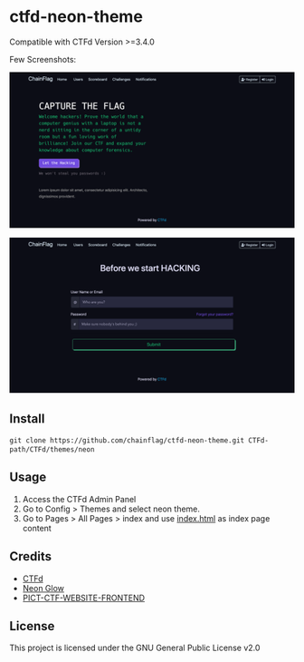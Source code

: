 # ctfd-neon-theme
Compatible with CTFd Version >=3.4.0

Few Screenshots:

 ![Index Page](screenshots/index.png "Index Page")
 
 ![Login Page](screenshots/login.png "Login Page")

## Install
```
git clone https://github.com/chainflag/ctfd-neon-theme.git CTFd-path/CTFd/themes/neon
```

## Usage
1. Access the CTFd Admin Panel
2. Go to Config > Themes and select neon theme.
3. Go to Pages > All Pages > index and use [index.html](https://github.com/ncr-no/openecsc-ctfd-theme/blob/master/templates/index.html) as index page content

## Credits
* [CTFd](https://github.com/CTFd/CTFd)
* [Neon Glow](https://hackerthemes.com/bootstrap-themes/demo/neon-glow) 
* [PICT-CTF-WEBSITE-FRONTEND](https://github.com/ashawe/PICT-CTF-WEBSITE-FRONTEND)

## License
This project is licensed under the GNU General Public License v2.0
